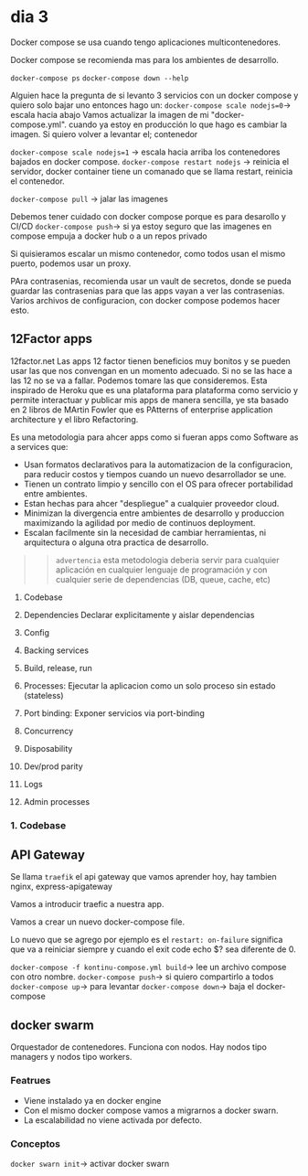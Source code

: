 # dia 3

Docker compose se usa cuando tengo aplicaciones multicontenedores.

Docker compose se recomienda mas para los ambientes de desarrollo.

`docker-compose ps`
`docker-compose down --help`

Alguien hace la pregunta de si levanto 3 servicios con un docker compose y quiero solo bajar uno entonces hago un:
`docker-compose scale nodejs=0`-> escala hacia abajo
Vamos actualizar la imagen de mi "docker-compose.yml". cuando ya estoy en producción lo que hago es cambiar la imagen.
Si quiero volver a levantar el; contenedor

`docker-compose scale nodejs=1` -> escala hacia arriba los contenedores bajados en docker compose.
`docker-compose restart nodejs` -> reinicia el servidor, docker container tiene un comanado que se llama restart, reinicia el contenedor.

`docker-compose pull` -> jalar las imagenes

Debemos tener cuidado con docker compose porque es para desarollo y CI/CD
`docker-compose push`-> si ya estoy seguro que las imagenes en compose empuja a docker hub o a un repos privado

Si quisieramos escalar un mismo contenedor, como todos usan el mismo puerto, podemos usar un proxy.

PAra contrasenias, recomienda usar un vault de secretos, donde se pueda guardar las contrasenias para que las apps vayan a ver las contrasenias.
Varios archivos de configuracion, con docker compose podemos hacer esto.

## 12Factor apps

12factor.net
Las apps 12 factor tienen beneficios muy bonitos y se pueden usar las que nos convengan en un momento adecuado.
Si no se las hace a las 12 no se va a fallar. Podemos tomare las que consideremos.
Esta inspirado de Heroku que es una plataforma para plataforma como servicio y permite interactuar y publicar mis apps de manera sencilla, ye sta basado en 2 libros de MArtin Fowler que es PAtterns of enterprise application architecture y el libro Refactoring.

Es una metodologia para ahcer apps como si fueran apps como Software as a services que:
- Usan formatos declarativos para la automatizacion de la configuracion, para reducir costos y tiempos cuando un nuevo desarrollador se une.
- Tienen un contrato limpio y sencillo con el OS para ofrecer portabilidad entre ambientes.
- Estan hechas para ahcer "despliegue" a cualquier proveedor cloud.
- Minimizan la divergencia entre ambientes de desarrollo y produccion maximizando la agilidad por medio de continuos deployment.
- Escalan facilmente sin la necesidad de cambiar herramientas, ni arquitectura o alguna otra practica de desarrollo.

>> `advertencia` esta metodologia deberia servir para cualquier aplicación en cualquier lenguaje de programación y con cualquier serie de dependencias (DB, queue, cache, etc)

1. Codebase

2. Dependencies
  Declarar explicitamente y aislar dependencias
3. Config
4. Backing services
5. Build, release, run
6. Processes: Ejecutar la aplicacion como un solo proceso sin estado (stateless)
7. Port binding: Exponer servicios via port-binding
8. Concurrency
9. Disposability
10. Dev/prod parity
11. Logs
12. Admin processes

### 1. Codebase

## API Gateway
Se llama `traefik` el api gateway que vamos aprender hoy, hay tambien nginx, express-apigateway

Vamos a introducir traefic a nuestra app.

Vamos a crear un nuevo docker-compose file.

Lo nuevo que se agrego por ejemplo es el `restart: on-failure` significa que va a reiniciar siempre y cuando el exit code echo $? sea diferente de 0.

`docker-compose -f kontinu-compose.yml build`-> lee un archivo compose con otro nombre.
`docker-compose push`-> si quiero compartirlo a todos
`docker-compose up`-> para levantar
`docker-compose down`-> baja el docker-compose

## docker swarm
Orquestador de contenedores.
Funciona con nodos. Hay nodos tipo managers y nodos tipo workers.
### Featrues
- Viene instalado ya en docker engine
- Con el mismo docker compose vamos a migrarnos a docker swarn.
- La escalabilidad no viene activada por defecto.

### Conceptos

`docker swarn init`-> activar docker swarn
